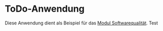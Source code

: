 # ToDo-Anwendung

Diese Anwendung dient als Beispiel für das [Modul Softwarequalität](https://elearning.fh-swf.de/course/view.php?id=19693).
Test